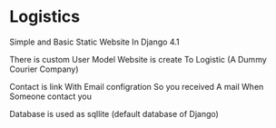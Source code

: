 # Logistics
Simple and Basic Static Website In Django 4.1 

There is custom User Model Website is create To Logistic (A Dummy Courier Company)

Contact is link With Email configration So you received A mail When Someone contact you 

Database is used as sqllite (default database of Django)
